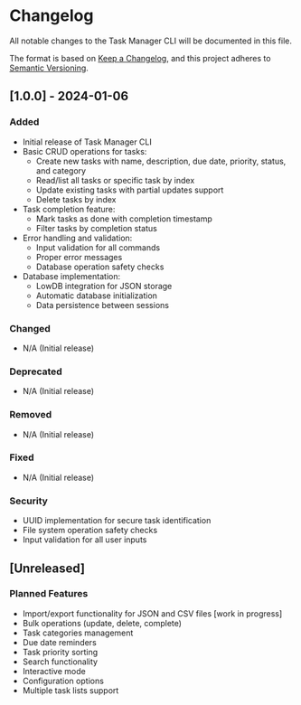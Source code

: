 # Changelog

All notable changes to the Task Manager CLI will be documented in this file.

The format is based on [Keep a Changelog](https://keepachangelog.com/en/1.0.0/),
and this project adheres to [Semantic Versioning](https://semver.org/spec/v2.0.0.html).

## [1.0.0] - 2024-01-06

### Added
- Initial release of Task Manager CLI
- Basic CRUD operations for tasks:
  - Create new tasks with name, description, due date, priority, status, and category
  - Read/list all tasks or specific task by index
  - Update existing tasks with partial updates support
  - Delete tasks by index
- Task completion feature:
  - Mark tasks as done with completion timestamp
  - Filter tasks by completion status
- Error handling and validation:
  - Input validation for all commands
  - Proper error messages
  - Database operation safety checks
- Database implementation:
  - LowDB integration for JSON storage
  - Automatic database initialization
  - Data persistence between sessions

### Changed
- N/A (Initial release)

### Deprecated
- N/A (Initial release)

### Removed
- N/A (Initial release)

### Fixed
- N/A (Initial release)

### Security
- UUID implementation for secure task identification
- File system operation safety checks
- Input validation for all user inputs

## [Unreleased]

### Planned Features
- Import/export functionality for JSON and CSV files [work in progress]
- Bulk operations (update, delete, complete)
- Task categories management
- Due date reminders
- Task priority sorting
- Search functionality
- Interactive mode
- Configuration options
- Multiple task lists support